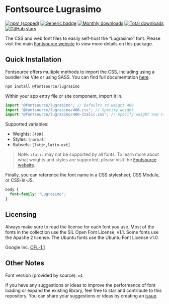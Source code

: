 # Fontsource Lugrasimo

[![npm (scoped)](https://img.shields.io/npm/v/@fontsource/lugrasimo?color=brightgreen)](https://www.npmjs.com/package/@fontsource/lugrasimo) [![Generic badge](https://img.shields.io/badge/fontsource-passing-brightgreen)](https://github.com/fontsource/fontsource) [![Monthly downloads](https://badgen.net/npm/dm/@fontsource/lugrasimo)](https://github.com/fontsource/fontsource) [![Total downloads](https://badgen.net/npm/dt/@fontsource/lugrasimo)](https://github.com/fontsource/fontsource) [![GitHub stars](https://img.shields.io/github/stars/fontsource/fontsource.svg?style=social&label=Star)](https://github.com/fontsource/fontsource/stargazers)

The CSS and web font files to easily self-host the “Lugrasimo” font. Please visit the main [Fontsource website](https://fontsource.org/fonts/lugrasimo) to view more details on this package.

## Quick Installation

Fontsource offers multiple methods to import the CSS, including using a bundler like Vite or using SASS. You can find full documentation [here](https://fontsource.org/docs/getting-started/introduction).

```javascript
npm install @fontsource/lugrasimo
```

Within your app entry file or site component, import it in.

```javascript
import "@fontsource/lugrasimo"; // Defaults to weight 400
import "@fontsource/lugrasimo/400.css"; // Specify weight
import "@fontsource/lugrasimo/400-italic.css"; // Specify weight and style
```

Supported variables:
- Weights: `[400]`
- Styles: `[normal]`
- Subsets: `[latin,latin-ext]`

> Note: `italic` may not be supported by all fonts. To learn more about what weights and styles are supported, please visit the [Fontsource website](https://fontsource.org/fonts/lugrasimo).

Finally, you can reference the font name in a CSS stylesheet, CSS Module, or CSS-in-JS.

```css
body {
  font-family: "Lugrasimo";
}
```

## Licensing
Always make sure to read the license for each font you use. Most of the fonts in the collection use the SIL Open Font License, v1.1. Some fonts use the Apache 2 license. The Ubuntu fonts use the Ubuntu Font License v1.0.

Google Inc.
[OFL-1.1](http://scripts.sil.org/OFL)

## Other Notes
Font version (provided by source): `v4`.

If you have any suggestions or ideas to improve the performance of font loading or expand the existing library, feel free to star and contribute to this repository. You can share your suggestions or ideas by creating an [issue](https://github.com/fontsource/fontsource/issues).